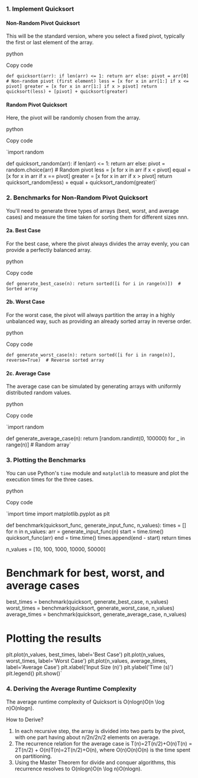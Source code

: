 
### 1. Implement Quicksort

#### Non-Random Pivot Quicksort

This will be the standard version, where you select a fixed pivot, typically the first or last element of the array.

python

Copy code

`def quicksort(arr):
    if len(arr) <= 1:
        return arr
    else:
        pivot = arr[0]  # Non-random pivot (first element)
        less = [x for x in arr[1:] if x <= pivot]
        greater = [x for x in arr[1:] if x > pivot]
        return quicksort(less) + [pivot] + quicksort(greater)`

#### Random Pivot Quicksort

Here, the pivot will be randomly chosen from the array.

python

Copy code

`import random

def quicksort_random(arr):
    if len(arr) <= 1:
        return arr
    else:
        pivot = random.choice(arr)  # Random pivot
        less = [x for x in arr if x < pivot]
        equal = [x for x in arr if x == pivot]
        greater = [x for x in arr if x > pivot]
        return quicksort_random(less) + equal + quicksort_random(greater)`

### 2\. Benchmarks for Non-Random Pivot Quicksort

You'll need to generate three types of arrays (best, worst, and average cases) and measure the time taken for sorting them for different sizes nnn.

#### 2a. Best Case

For the best case, where the pivot always divides the array evenly, you can provide a perfectly balanced array.

python

Copy code

`def generate_best_case(n):
    return sorted([i for i in range(n)])  # Sorted array`

#### 2b. Worst Case

For the worst case, the pivot will always partition the array in a highly unbalanced way, such as providing an already sorted array in reverse order.

python

Copy code

`def generate_worst_case(n):
    return sorted([i for i in range(n)], reverse=True)  # Reverse sorted array`

#### 2c. Average Case

The average case can be simulated by generating arrays with uniformly distributed random values.

python

Copy code

`import random

def generate_average_case(n):
    return [random.randint(0, 100000) for _ in range(n)]  # Random array`

### 3\. Plotting the Benchmarks

You can use Python's `time` module and `matplotlib` to measure and plot the execution times for the three cases.

python

Copy code

`import time
import matplotlib.pyplot as plt

def benchmark(quicksort_func, generate_input_func, n_values):
    times = []
    for n in n_values:
        arr = generate_input_func(n)
        start = time.time()
        quicksort_func(arr)
        end = time.time()
        times.append(end - start)
    return times

n_values = [10, 100, 1000, 10000, 50000]

# Benchmark for best, worst, and average cases
best_times = benchmark(quicksort, generate_best_case, n_values)
worst_times = benchmark(quicksort, generate_worst_case, n_values)
average_times = benchmark(quicksort, generate_average_case, n_values)

# Plotting the results
plt.plot(n_values, best_times, label='Best Case')
plt.plot(n_values, worst_times, label='Worst Case')
plt.plot(n_values, average_times, label='Average Case')
plt.xlabel('Input Size (n)')
plt.ylabel('Time (s)')
plt.legend()
plt.show()`

### 4\. Deriving the Average Runtime Complexity

The average runtime complexity of Quicksort is O(nlog⁡n)O(n \log n)O(nlogn).

How to Derive?
1.  In each recursive step, the array is divided into two parts by the pivot, with one part having about n/2n/2n/2 elements on average.
2.  The recurrence relation for the average case is T(n)=2T(n/2)+O(n)T(n) = 2T(n/2) + O(n)T(n)=2T(n/2)+O(n), where O(n)O(n)O(n) is the time spent on partitioning.
3.  Using the Master Theorem for divide and conquer algorithms, this recurrence resolves to O(nlog⁡n)O(n \log n)O(nlogn).
